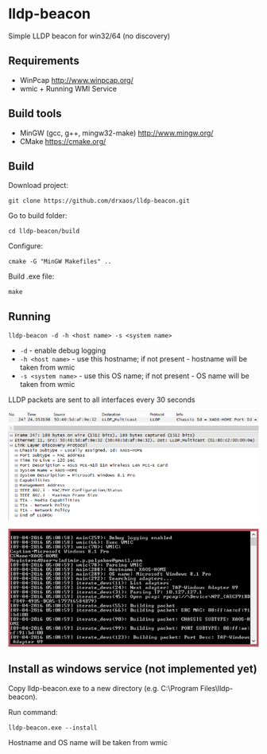 # lldp-beacon
Simple LLDP beacon for win32/64 (no discovery)

## Requirements
* WinPcap http://www.winpcap.org/
* wmic + Running WMI Service

## Build tools
* MinGW (gcc, g++, mingw32-make) http://www.mingw.org/
* CMake https://cmake.org/

## Build
Download project:
```
git clone https://github.com/drxaos/lldp-beacon.git
```
Go to build folder:
```
cd lldp-beacon/build
```
Configure:
```
cmake -G "MinGW Makefiles" ..
```
Build .exe file:
```
make
```

## Running
```
lldp-beacon -d -h <host name> -s <system name>
```
* ```-d``` - enable debug logging
* ```-h <host name>``` - use this hostname; if not present - hostname will be taken from wmic
* ```-s <system name>``` - use this OS name; if not present - OS name will be taken from wmic

LLDP packets are sent to all interfaces every 30 seconds

![wireshark](https://github.com/drxaos/lldp-beacon/blob/master/doc/wireshark.png)

![debug](https://github.com/drxaos/lldp-beacon/blob/master/doc/debug.png)


## Install as windows service (not implemented yet)
Copy lldp-beacon.exe to a new directory (e.g. C:\Program Files\lldp-beacon).

Run command:
```
lldp-beacon.exe --install
```

Hostname and OS name will be taken from wmic
